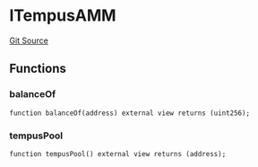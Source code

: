 # ITempusAMM
[Git Source](https://github.com/Swivel-Finance/illuminate/blob/29a4038ae0d0795d36640f068da3ac5c1dd43806/src/interfaces/ITempusAMM.sol)


## Functions
### balanceOf


```solidity
function balanceOf(address) external view returns (uint256);
```

### tempusPool


```solidity
function tempusPool() external view returns (address);
```

